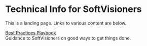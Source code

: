 # Technical Info for SoftVisioners

This is a landing page. Links to various content are below.

[Best Practices Playbook](best-practices-playbook/index.md)<br/>
Guidance to SoftVisioners on good ways to get things done.